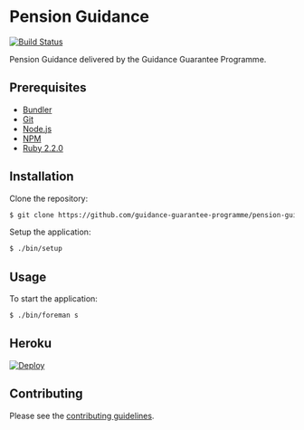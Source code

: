 # Pension Guidance

[![Build Status](https://travis-ci.org/guidance-guarantee-programme/pension_guidance.svg)](https://travis-ci.org/guidance-guarantee-programme/pension_guidance)

Pension Guidance delivered by the Guidance Guarantee Programme.


## Prerequisites

* [Bundler]
* [Git]
* [Node.js][Node]
* [NPM]
* [Ruby 2.2.0][Ruby]


## Installation

Clone the repository:

```sh
$ git clone https://github.com/guidance-guarantee-programme/pension-guidance.git
```

Setup the application:

```sh
$ ./bin/setup
```

## Usage

To start the application:

```sh
$ ./bin/foreman s
```

## Heroku

[![Deploy](https://www.herokucdn.com/deploy/button.png)](https://heroku.com/deploy)


## Contributing

Please see the [contributing guidelines](/CONTRIBUTING.md).

[bundler]: http://bundler.io
[git]: http://git-scm.com
[heroku]: https://www.heroku.com
[node]: http://nodejs.org
[npm]: https://www.npmjs.org
[ruby]: http://www.ruby-lang.org/en
